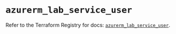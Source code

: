 # `azurerm_lab_service_user`

Refer to the Terraform Registry for docs: [`azurerm_lab_service_user`](https://registry.terraform.io/providers/hashicorp/azurerm/3.116.0/docs/resources/lab_service_user).
